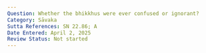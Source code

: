 ```yaml
---
Question: Whether the bhikkhus were ever confused or ignorant?
Category: Sāvaka
Sutta References: SN 22.86; A
Date Entered: April 2, 2025
Review Status: Not started
---
```

